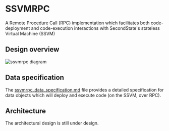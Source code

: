 # SSVMRPC
A Remote Procedure Call (RPC) implementation which facilitates both code-deployment and code-execution interactions with SecondState's stateless Virtual Machine (SSVM)

## Design overview
![ssvmrpc diagram](https://github.com/second-state/SSVMRPC/blob/master/architecture.jpg)

## Data specification
The [ssvmrpc_data_specification.md](https://github.com/second-state/SSVMRPC/blob/master/ssvmrpc_data_specification.md) file provides a detailed specification for data objects which will deploy and execute code (on the SSVM, over RPC).

## Architecture
The architectural design is still under design. 
